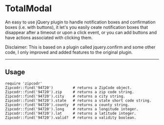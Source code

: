 TotalModal
=======
An easy to use jQuery plugin to handle notification boxes and confirmation boxes (i.e. with buttons), it let's you easily ceate notification boxes that disappear after a timeout or upon a click event, or you can add buttons and have actions associated with clicking them.

Disclaimer: This is based on a plugin called jquery.confirm and some other code, I only improved and added features to the original plugin.

---
Usage
-----
  `require 'zipcodr'`  
  `Zipcodr::find('94720')         # returns a ZipCode object.`  
  `Zipcodr::find('94720').zip     # returns a zip code string.`  
  `Zipcodr::find('94720').city    # returns a city string.`  
  `Zipcodr::find('94720').state   # returns a state short code string.`  
  `Zipcodr::find('94720').county  # returns a county string.`  
  `Zipcodr::find('94720').long    # returns a longitude integer.`  
  `Zipcodr::find('94720').lat     # returns a latitude integer.`  
  `Zipcodr::find('94720').valid?  # returns a validity boolean.`